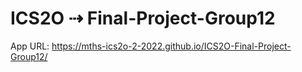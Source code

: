 # ICS2O ⇢ Final-Project-Group12

App URL: <https://mths-ics2o-2-2022.github.io/ICS2O-Final-Project-Group12/>
